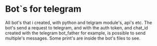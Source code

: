 # Bot`s for telegram

All bot's that i created, with python and telgram module's, api's etc.
The bot's send a request to telegram, and with the auth token, and chat_id created with the telegram bot_father for example, is possible to send multiple's messages.
Some print's are inside the bot's files to see.
